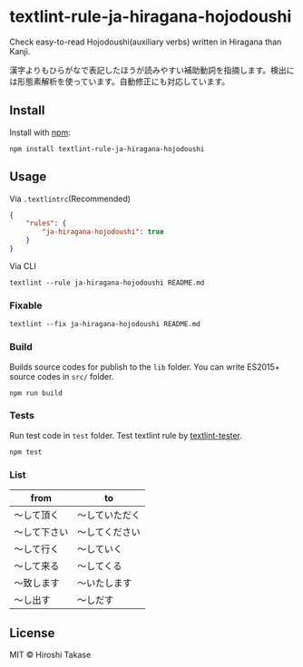 # textlint-rule-ja-hiragana-hojodoushi

Check easy-to-read Hojodoushi(auxiliary verbs) written in Hiragana than Kanji.

漢字よりもひらがなで表記したほうが読みやすい補助動詞を指摘します。検出には形態素解析を使っています。自動修正にも対応しています。

## Install

Install with [npm](https://www.npmjs.com/):

    npm install textlint-rule-ja-hiragana-hojodoushi

## Usage

Via `.textlintrc`(Recommended)

```json
{
    "rules": {
        "ja-hiragana-hojodoushi": true
    }
}
```

Via CLI

```
textlint --rule ja-hiragana-hojodoushi README.md
```

### Fixable

```
textlint --fix ja-hiragana-hojodoushi README.md
```

### Build

Builds source codes for publish to the `lib` folder.
You can write ES2015+ source codes in `src/` folder.

    npm run build

### Tests

Run test code in `test` folder.
Test textlint rule by [textlint-tester](https://github.com/textlint/textlint-tester "textlint-tester").

    npm test

### List

| from | to |
| --- | --- |
| 〜して頂く | 〜していただく |
| 〜して下さい | 〜してください |
| 〜して行く | 〜していく |
| 〜して来る | 〜してくる |
| 〜致します | 〜いたします |
| 〜し出す | 〜しだす |

## License

MIT © Hiroshi Takase
